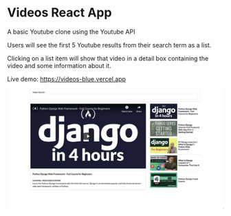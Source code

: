 # Videos React App

A basic Youtube clone using the Youtube API

Users will see the first 5 Youtube results from their search term as a list. 

Clicking on a list item will show that video in a detail box containing the video and some information about it.

Live demo: https://videos-blue.vercel.app

![Videos App Screenshot](./videos_screenshot.png)

